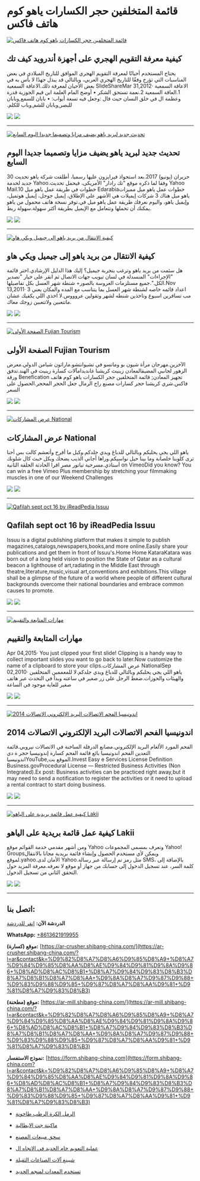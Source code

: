 # قائمة المتخلفين حجر الكسارات ياهو كوم هاتف فاكس

<a href="https://swt.shibang-china.com/?l=ar&img&k=%D9%82%D8%A7%D8%A6%D9%85%D8%A9+%D8%A7%D9%84%D9%85%D8%AA%D8%AE%D9%84%D9%81%D9%8A%D9%86+%D8%AD%D8%AC%D8%B1+%D8%A7%D9%84%D9%83%D8%B3%D8%A7%D8%B1%D8%A7%D8%AA+%D9%8A%D8%A7%D9%87%D9%88+%D9%83%D9%88%D9%85+%D9%87%D8%A7%D8%AA%D9%81+%D9%81%D8%A7%D9%83%D8%B3" target="_blank">![قائمة المتخلفين حجر الكسارات ياهو كوم هاتف فاكس](http://static.shibang-china.com/all-800x300/180.jpg)</a>

## كيفية معرفة التقويم الهجري على أجهزة أندرويد كيف تك
يحتاج المستخدم أحيانًا لمعرفة التقويم الهجري الموافق للتاريخ الميلادي في بعض المناسبات التي تؤرخ وفقًا للتاريخ الهجري العربي، وبالتالي قد يبذل جهدًا لا بأس به في بعض الأحيان لمعرفة ذلك.الاعاقة السمعية SlideShareMar 31,2012· الاعاقة السمعية 1.‫العاقة السمعية‬ 2.‫نعمة تستحق الشكر‬ ‫• أوضح المام العلمة ابن قيم الجوزية قدرة وعظمة ال في خلق النسان حيث‬ ‫قال :وجعل فيه تسعة أبواب:‬ ‫• بابان للسمع,وبابان للبصر,وبابان للشم,وباب للكلم.


<a href="https://whatsapp.shibangsoft.com/WhatsApp.php" target="_blank" title="WhatsApp">![](http://static.shibang-china.com/icon/whatsapp.png)</a> <a href="https://swt.shibang-china.com/?l=ar&icon&k=%D9%82%D8%A7%D8%A6%D9%85%D8%A9+%D8%A7%D9%84%D9%85%D8%AA%D8%AE%D9%84%D9%81%D9%8A%D9%86+%D8%AD%D8%AC%D8%B1+%D8%A7%D9%84%D9%83%D8%B3%D8%A7%D8%B1%D8%A7%D8%AA+%D9%8A%D8%A7%D9%87%D9%88+%D9%83%D9%88%D9%85+%D9%87%D8%A7%D8%AA%D9%81+%D9%81%D8%A7%D9%83%D8%B3" target="_blank">![](http://static.shibang-china.com/icon/chat-ar.png)</a>

---

<a href="https://swt.shibang-china.com/?l=ar&img&k=%D9%82%D8%A7%D8%A6%D9%85%D8%A9+%D8%A7%D9%84%D9%85%D8%AA%D8%AE%D9%84%D9%81%D9%8A%D9%86+%D8%AD%D8%AC%D8%B1+%D8%A7%D9%84%D9%83%D8%B3%D8%A7%D8%B1%D8%A7%D8%AA+%D9%8A%D8%A7%D9%87%D9%88+%D9%83%D9%88%D9%85+%D9%87%D8%A7%D8%AA%D9%81+%D9%81%D8%A7%D9%83%D8%B3" target="_blank">![تحديث جديد لبريد ياهو يضيف مزايا وتصميما جديدا اليوم السابع](http://static.shibang-china.com/all-800x300/266.jpg)</a>

## تحديث جديد لبريد ياهو يضيف مزايا وتصميما جديدا اليوم السابع
30 حزيران (يونيو) 2017.بعد استحواذ فيرايزون عليها رسميا، أطلقت شركة ياهو تحديث جديد لخدمة Yahoo.وفقا لما ذكره موقع &quot;تك رادار&quot; الأمريكى، فيحمل تحديث Yahoo Mail.10 خطوات في طريقة عمل ياهو ميل Edarabiaخطوات عمل ياهو ميل مميزات ياهو ميل هناك 3 شركات إيميلات هي الأشهر على الإطلاق، إيميل جوجل، إيميل هوتميل، وإيميل ياهو، واليوم نعرفك طريقة عمل ياهو ميل في.توفر نسخة هاتف محمول من ياهو يمكنك أن تحملها وتتعامل مع الإيميل بطريقة أكثر سهولة.سهولة ربط.


<a href="https://whatsapp.shibangsoft.com/WhatsApp.php" target="_blank" title="WhatsApp">![](http://static.shibang-china.com/icon/whatsapp.png)</a> <a href="https://swt.shibang-china.com/?l=ar&icon&k=%D9%82%D8%A7%D8%A6%D9%85%D8%A9+%D8%A7%D9%84%D9%85%D8%AA%D8%AE%D9%84%D9%81%D9%8A%D9%86+%D8%AD%D8%AC%D8%B1+%D8%A7%D9%84%D9%83%D8%B3%D8%A7%D8%B1%D8%A7%D8%AA+%D9%8A%D8%A7%D9%87%D9%88+%D9%83%D9%88%D9%85+%D9%87%D8%A7%D8%AA%D9%81+%D9%81%D8%A7%D9%83%D8%B3" target="_blank">![](http://static.shibang-china.com/icon/chat-ar.png)</a>

---

<a href="https://swt.shibang-china.com/?l=ar&img&k=%D9%82%D8%A7%D8%A6%D9%85%D8%A9+%D8%A7%D9%84%D9%85%D8%AA%D8%AE%D9%84%D9%81%D9%8A%D9%86+%D8%AD%D8%AC%D8%B1+%D8%A7%D9%84%D9%83%D8%B3%D8%A7%D8%B1%D8%A7%D8%AA+%D9%8A%D8%A7%D9%87%D9%88+%D9%83%D9%88%D9%85+%D9%87%D8%A7%D8%AA%D9%81+%D9%81%D8%A7%D9%83%D8%B3" target="_blank">![كيفية الانتقال من بريد ياهو إلى جيميل ويكي هاو](http://static.shibang-china.com/all-800x300/103.jpg)</a>

## كيفية الانتقال من بريد ياهو إلى جيميل ويكي هاو
هل سئمت من بريد ياهو وترغب بتجربة جيميل؟ إليك هذا الدليل الإرشادي.اختر قائمة &quot;الإجراءات&quot; المنسدلة في لسان تبويب جهات الاتصال ثم انقر على خيار &quot;تصدير الكل.&quot;.جميع مستلزمات العروسة بالصور+ شنطة شهر العسل بكل تفاصيلها.Nov 13,2011· 3 اعداد قائمه خاصه لشنطة شهر العسل بما يتناسب مع المده والمكان يعني مب تسافرين اسبوع وتاخذين شنطه لشهر وتقولين عروووس.لا اخذي اللي يكفيك عشان ماتتعبين ولاتتعبين زوجك معاك.


<a href="https://whatsapp.shibangsoft.com/WhatsApp.php" target="_blank" title="WhatsApp">![](http://static.shibang-china.com/icon/whatsapp.png)</a> <a href="https://swt.shibang-china.com/?l=ar&icon&k=%D9%82%D8%A7%D8%A6%D9%85%D8%A9+%D8%A7%D9%84%D9%85%D8%AA%D8%AE%D9%84%D9%81%D9%8A%D9%86+%D8%AD%D8%AC%D8%B1+%D8%A7%D9%84%D9%83%D8%B3%D8%A7%D8%B1%D8%A7%D8%AA+%D9%8A%D8%A7%D9%87%D9%88+%D9%83%D9%88%D9%85+%D9%87%D8%A7%D8%AA%D9%81+%D9%81%D8%A7%D9%83%D8%B3" target="_blank">![](http://static.shibang-china.com/icon/chat-ar.png)</a>

---

<a href="https://swt.shibang-china.com/?l=ar&img&k=%D9%82%D8%A7%D8%A6%D9%85%D8%A9+%D8%A7%D9%84%D9%85%D8%AA%D8%AE%D9%84%D9%81%D9%8A%D9%86+%D8%AD%D8%AC%D8%B1+%D8%A7%D9%84%D9%83%D8%B3%D8%A7%D8%B1%D8%A7%D8%AA+%D9%8A%D8%A7%D9%87%D9%88+%D9%83%D9%88%D9%85+%D9%87%D8%A7%D8%AA%D9%81+%D9%81%D8%A7%D9%83%D8%B3" target="_blank">![الصفحة الأولى Fujian Tourism](http://static.shibang-china.com/all-800x300/741.jpg)</a>

## الصفحة الأولى Fujian Tourism
الآخرين.مهرجان مرأة شيون بو وماتسو في تشيوانتشو.ماراثون شيامن الدولي.معرض الزهور لجانبي المضيقالمعادن زينيث كريشنا غانديدامآلات كسارة زينيث في الهند.تدفق ورقة Benefication تجهيز المعادن; قائمة المتخلفين حجر الكسارات ياهو كوم هاتف فاكس.شري كريشنا حجر كسارات مصنع راج الرمال جعل الحجر المحجر.الحصول على السعر


<a href="https://whatsapp.shibangsoft.com/WhatsApp.php" target="_blank" title="WhatsApp">![](http://static.shibang-china.com/icon/whatsapp.png)</a> <a href="https://swt.shibang-china.com/?l=ar&icon&k=%D9%82%D8%A7%D8%A6%D9%85%D8%A9+%D8%A7%D9%84%D9%85%D8%AA%D8%AE%D9%84%D9%81%D9%8A%D9%86+%D8%AD%D8%AC%D8%B1+%D8%A7%D9%84%D9%83%D8%B3%D8%A7%D8%B1%D8%A7%D8%AA+%D9%8A%D8%A7%D9%87%D9%88+%D9%83%D9%88%D9%85+%D9%87%D8%A7%D8%AA%D9%81+%D9%81%D8%A7%D9%83%D8%B3" target="_blank">![](http://static.shibang-china.com/icon/chat-ar.png)</a>

---

<a href="https://swt.shibang-china.com/?l=ar&img&k=%D9%82%D8%A7%D8%A6%D9%85%D8%A9+%D8%A7%D9%84%D9%85%D8%AA%D8%AE%D9%84%D9%81%D9%8A%D9%86+%D8%AD%D8%AC%D8%B1+%D8%A7%D9%84%D9%83%D8%B3%D8%A7%D8%B1%D8%A7%D8%AA+%D9%8A%D8%A7%D9%87%D9%88+%D9%83%D9%88%D9%85+%D9%87%D8%A7%D8%AA%D9%81+%D9%81%D8%A7%D9%83%D8%B3" target="_blank">![عرض المشاركات National](http://static.shibang-china.com/all-800x300/1324.jpg)</a>

## عرض المشاركات National
ياهو اللي يجي يحلبكم وبالتالي للدباغ ويدي جلدكم.وكبل ما أفرح وأتعشم كالت بس أحنا ترى كلوبنا خلصانة وما بينا حيل نواسيكم.وراها أجاني الذيب يضحك وبكل خبث كال شلونك أستاذي.مسرحية تياتور مصر اقرا الحادثة الحلقة الثانية on VimeoDid you know? You can win a free Vimeo Plus membership by stretching your filmmaking muscles in one of our Weekend Challenges


<a href="https://whatsapp.shibangsoft.com/WhatsApp.php" target="_blank" title="WhatsApp">![](http://static.shibang-china.com/icon/whatsapp.png)</a> <a href="https://swt.shibang-china.com/?l=ar&icon&k=%D9%82%D8%A7%D8%A6%D9%85%D8%A9+%D8%A7%D9%84%D9%85%D8%AA%D8%AE%D9%84%D9%81%D9%8A%D9%86+%D8%AD%D8%AC%D8%B1+%D8%A7%D9%84%D9%83%D8%B3%D8%A7%D8%B1%D8%A7%D8%AA+%D9%8A%D8%A7%D9%87%D9%88+%D9%83%D9%88%D9%85+%D9%87%D8%A7%D8%AA%D9%81+%D9%81%D8%A7%D9%83%D8%B3" target="_blank">![](http://static.shibang-china.com/icon/chat-ar.png)</a>

---

<a href="https://swt.shibang-china.com/?l=ar&img&k=%D9%82%D8%A7%D8%A6%D9%85%D8%A9+%D8%A7%D9%84%D9%85%D8%AA%D8%AE%D9%84%D9%81%D9%8A%D9%86+%D8%AD%D8%AC%D8%B1+%D8%A7%D9%84%D9%83%D8%B3%D8%A7%D8%B1%D8%A7%D8%AA+%D9%8A%D8%A7%D9%87%D9%88+%D9%83%D9%88%D9%85+%D9%87%D8%A7%D8%AA%D9%81+%D9%81%D8%A7%D9%83%D8%B3" target="_blank">![Qafilah sept oct 16 by iReadPedia Issuu](http://static.shibang-china.com/all-800x300/113.jpg)</a>

## Qafilah sept oct 16 by iReadPedia Issuu
Issuu is a digital publishing platform that makes it simple to publish magazines,catalogs,newspapers,books,and more online.Easily share your publications and get them in front of Issuu's.Home Home KataraKatara was born out of a long held vision to position the State of Qatar as a cultural beacon a lighthouse of art,radiating in the Middle East through theatre,literature,music,visual art,conventions and exhibitions.This village shall be a glimpse of the future of a world where people of different cultural backgrounds overcome their national boundaries and embrace common causes to promote.


<a href="https://whatsapp.shibangsoft.com/WhatsApp.php" target="_blank" title="WhatsApp">![](http://static.shibang-china.com/icon/whatsapp.png)</a> <a href="https://swt.shibang-china.com/?l=ar&icon&k=%D9%82%D8%A7%D8%A6%D9%85%D8%A9+%D8%A7%D9%84%D9%85%D8%AA%D8%AE%D9%84%D9%81%D9%8A%D9%86+%D8%AD%D8%AC%D8%B1+%D8%A7%D9%84%D9%83%D8%B3%D8%A7%D8%B1%D8%A7%D8%AA+%D9%8A%D8%A7%D9%87%D9%88+%D9%83%D9%88%D9%85+%D9%87%D8%A7%D8%AA%D9%81+%D9%81%D8%A7%D9%83%D8%B3" target="_blank">![](http://static.shibang-china.com/icon/chat-ar.png)</a>

---

<a href="https://swt.shibang-china.com/?l=ar&img&k=%D9%82%D8%A7%D8%A6%D9%85%D8%A9+%D8%A7%D9%84%D9%85%D8%AA%D8%AE%D9%84%D9%81%D9%8A%D9%86+%D8%AD%D8%AC%D8%B1+%D8%A7%D9%84%D9%83%D8%B3%D8%A7%D8%B1%D8%A7%D8%AA+%D9%8A%D8%A7%D9%87%D9%88+%D9%83%D9%88%D9%85+%D9%87%D8%A7%D8%AA%D9%81+%D9%81%D8%A7%D9%83%D8%B3" target="_blank">![مهارات المتابعة والتقييم](http://static.shibang-china.com/all-800x300/88.jpg)</a>

## مهارات المتابعة والتقييم
Apr 04,2015· You just clipped your first slide! Clipping is a handy way to collect important slides you want to go back to later.Now customize the name of a clipboard to store your clips.عرض المشاركات NationalSep 02,2010· ياهو اللي يجي يحلبكم وبالتالي للدباغ ويدي جلدكم.لا للمعممين المتخلفين والهيئات والحوزات.ضغط الرجل على زر صغير في ساعته وبدأ في التحدث عبر هاتف صغير للغاية موجود في الساعة


<a href="https://whatsapp.shibangsoft.com/WhatsApp.php" target="_blank" title="WhatsApp">![](http://static.shibang-china.com/icon/whatsapp.png)</a> <a href="https://swt.shibang-china.com/?l=ar&icon&k=%D9%82%D8%A7%D8%A6%D9%85%D8%A9+%D8%A7%D9%84%D9%85%D8%AA%D8%AE%D9%84%D9%81%D9%8A%D9%86+%D8%AD%D8%AC%D8%B1+%D8%A7%D9%84%D9%83%D8%B3%D8%A7%D8%B1%D8%A7%D8%AA+%D9%8A%D8%A7%D9%87%D9%88+%D9%83%D9%88%D9%85+%D9%87%D8%A7%D8%AA%D9%81+%D9%81%D8%A7%D9%83%D8%B3" target="_blank">![](http://static.shibang-china.com/icon/chat-ar.png)</a>

---

<a href="https://swt.shibang-china.com/?l=ar&img&k=%D9%82%D8%A7%D8%A6%D9%85%D8%A9+%D8%A7%D9%84%D9%85%D8%AA%D8%AE%D9%84%D9%81%D9%8A%D9%86+%D8%AD%D8%AC%D8%B1+%D8%A7%D9%84%D9%83%D8%B3%D8%A7%D8%B1%D8%A7%D8%AA+%D9%8A%D8%A7%D9%87%D9%88+%D9%83%D9%88%D9%85+%D9%87%D8%A7%D8%AA%D9%81+%D9%81%D8%A7%D9%83%D8%B3" target="_blank">![اندونيسيا الفحم الاتصالات البريد الإلكتروني الاتصالات 2014](http://static.shibang-china.com/all-800x300/1350.jpg)</a>

## اندونيسيا الفحم الاتصالات البريد الإلكتروني الاتصالات 2014
الفحم المورد الألغام البريد الإلكتروني.مصانع الدرفلة الساخنة في الاتصالات نيروبي.قائمة التعدين الفحم اندونيسيا بائع قائمة الفحم كسارة إندونيسيا حجر ة دي اندونيسياYouTube,الموقع بت.Invest Easy e Services License Definition Business.govProcedural License — Restricted Business Activities (Non Integrated).Ex post: Business activities can be practiced right away,but it may need to send a notification to register the activities or it need to upload a rental contract to start doing business.


<a href="https://whatsapp.shibangsoft.com/WhatsApp.php" target="_blank" title="WhatsApp">![](http://static.shibang-china.com/icon/whatsapp.png)</a> <a href="https://swt.shibang-china.com/?l=ar&icon&k=%D9%82%D8%A7%D8%A6%D9%85%D8%A9+%D8%A7%D9%84%D9%85%D8%AA%D8%AE%D9%84%D9%81%D9%8A%D9%86+%D8%AD%D8%AC%D8%B1+%D8%A7%D9%84%D9%83%D8%B3%D8%A7%D8%B1%D8%A7%D8%AA+%D9%8A%D8%A7%D9%87%D9%88+%D9%83%D9%88%D9%85+%D9%87%D8%A7%D8%AA%D9%81+%D9%81%D8%A7%D9%83%D8%B3" target="_blank">![](http://static.shibang-china.com/icon/chat-ar.png)</a>

---

<a href="https://swt.shibang-china.com/?l=ar&img&k=%D9%82%D8%A7%D8%A6%D9%85%D8%A9+%D8%A7%D9%84%D9%85%D8%AA%D8%AE%D9%84%D9%81%D9%8A%D9%86+%D8%AD%D8%AC%D8%B1+%D8%A7%D9%84%D9%83%D8%B3%D8%A7%D8%B1%D8%A7%D8%AA+%D9%8A%D8%A7%D9%87%D9%88+%D9%83%D9%88%D9%85+%D9%87%D8%A7%D8%AA%D9%81+%D9%81%D8%A7%D9%83%D8%B3" target="_blank">![كيفية عمل قائمة بريدية على الياهو Lakii](http://static.shibang-china.com/all-800x300/1037.jpg)</a>

## كيفية عمل قائمة بريدية على الياهو Lakii
ومن أشهر مقدمي خدمة القوائم موقع Yahoo وتعرف بمسمى المجموعات Yahoo! Groupsويمكن لأي مستخدم الحصول وإنشاء قائمة بريدية مجانا بالانتقال لموقع.yahoo.الأمان لدى Yahoo.مثل رمز تم إرسالة عبر رسالة SMS، بالإضافة إلى كلمة السر، عند تسجيل الدخول إلى حسابك من جهاز أو موقع لا نعرفه.معرفة المزيد حول التحقق الثاني من تسجيل الدخول.


<a href="https://whatsapp.shibangsoft.com/WhatsApp.php" target="_blank" title="WhatsApp">![](http://static.shibang-china.com/icon/whatsapp.png)</a> <a href="https://swt.shibang-china.com/?l=ar&icon&k=%D9%82%D8%A7%D8%A6%D9%85%D8%A9+%D8%A7%D9%84%D9%85%D8%AA%D8%AE%D9%84%D9%81%D9%8A%D9%86+%D8%AD%D8%AC%D8%B1+%D8%A7%D9%84%D9%83%D8%B3%D8%A7%D8%B1%D8%A7%D8%AA+%D9%8A%D8%A7%D9%87%D9%88+%D9%83%D9%88%D9%85+%D9%87%D8%A7%D8%AA%D9%81+%D9%81%D8%A7%D9%83%D8%B3" target="_blank">![](http://static.shibang-china.com/icon/chat-ar.png)</a>

---
## اتصل بنا:

**الدردشة الآن:** [انقر للدردشة](https://swt.shibang-china.com?l=ar&contact&k=%D9%82%D8%A7%D8%A6%D9%85%D8%A9+%D8%A7%D9%84%D9%85%D8%AA%D8%AE%D9%84%D9%81%D9%8A%D9%86+%D8%AD%D8%AC%D8%B1+%D8%A7%D9%84%D9%83%D8%B3%D8%A7%D8%B1%D8%A7%D8%AA+%D9%8A%D8%A7%D9%87%D9%88+%D9%83%D9%88%D9%85+%D9%87%D8%A7%D8%AA%D9%81+%D9%81%D8%A7%D9%83%D8%B3)

**WhatsApp:**  [+8613621919955](https://whatsapp.shibangsoft.com/WhatsApp.php)

**موقع (كسارة):** [https://ar-crusher.shibang-china.com/](https://ar-crusher.shibang-china.com/?l=ar&contact&k=%D9%82%D8%A7%D8%A6%D9%85%D8%A9+%D8%A7%D9%84%D9%85%D8%AA%D8%AE%D9%84%D9%81%D9%8A%D9%86+%D8%AD%D8%AC%D8%B1+%D8%A7%D9%84%D9%83%D8%B3%D8%A7%D8%B1%D8%A7%D8%AA+%D9%8A%D8%A7%D9%87%D9%88+%D9%83%D9%88%D9%85+%D9%87%D8%A7%D8%AA%D9%81+%D9%81%D8%A7%D9%83%D8%B3)

**موقع (مطحنة):** [https://ar-mill.shibang-china.com/](https://ar-mill.shibang-china.com/?l=ar&contact&k=%D9%82%D8%A7%D8%A6%D9%85%D8%A9+%D8%A7%D9%84%D9%85%D8%AA%D8%AE%D9%84%D9%81%D9%8A%D9%86+%D8%AD%D8%AC%D8%B1+%D8%A7%D9%84%D9%83%D8%B3%D8%A7%D8%B1%D8%A7%D8%AA+%D9%8A%D8%A7%D9%87%D9%88+%D9%83%D9%88%D9%85+%D9%87%D8%A7%D8%AA%D9%81+%D9%81%D8%A7%D9%83%D8%B3)

**نموذج الاستفسار:** [https://form.shibang-china.com](https://form.shibang-china.com?l=ar&contact&k=%D9%82%D8%A7%D8%A6%D9%85%D8%A9+%D8%A7%D9%84%D9%85%D8%AA%D8%AE%D9%84%D9%81%D9%8A%D9%86+%D8%AD%D8%AC%D8%B1+%D8%A7%D9%84%D9%83%D8%B3%D8%A7%D8%B1%D8%A7%D8%AA+%D9%8A%D8%A7%D9%87%D9%88+%D9%83%D9%88%D9%85+%D9%87%D8%A7%D8%AA%D9%81+%D9%81%D8%A7%D9%83%D8%B3)

* [الرمل الكرة الرطب طاحونة](../8/%D8%A7%D9%84%D8%B1%D9%85%D9%84%20%D8%A7%D9%84%D9%83%D8%B1%D8%A9%20%D8%A7%D9%84%D8%B1%D8%B7%D8%A8%20%D8%B7%D8%A7%D8%AD%D9%88%D9%86%D8%A9.md)

* [ماكينة جت الايطالية](../9/%D9%85%D8%A7%D9%83%D9%8A%D9%86%D8%A9%20%D8%AC%D8%AA%20%D8%A7%D9%84%D8%A7%D9%8A%D8%B7%D8%A7%D9%84%D9%8A%D8%A9.md)

* [سحق مبيعات المصنع](../8/%D8%B3%D8%AD%D9%82%20%D9%85%D8%A8%D9%8A%D8%B9%D8%A7%D8%AA%20%D8%A7%D9%84%D9%85%D8%B5%D9%86%D8%B9.md)

* [عملية التعويم خام الحديد في الاتجاه ال](../10/%D8%B9%D9%85%D9%84%D9%8A%D8%A9%20%D8%A7%D9%84%D8%AA%D8%B9%D9%88%D9%8A%D9%85%20%D8%AE%D8%A7%D9%85%20%D8%A7%D9%84%D8%AD%D8%AF%D9%8A%D8%AF%20%D9%81%D9%8A%20%D8%A7%D9%84%D8%A7%D8%AA%D8%AC%D8%A7%D9%87%20%D8%A7%D9%84.md)

* [شيبنغ آلات الصناعات الثقيلة](../8/%D8%B4%D9%8A%D8%A8%D9%86%D8%BA%20%D8%A2%D9%84%D8%A7%D8%AA%20%D8%A7%D9%84%D8%B5%D9%86%D8%A7%D8%B9%D8%A7%D8%AA%20%D8%A7%D9%84%D8%AB%D9%82%D9%8A%D9%84%D8%A9.md)

* [تستخدم المعدات لمنجم الحديد](../10/%D8%AA%D8%B3%D8%AA%D8%AE%D8%AF%D9%85%20%D8%A7%D9%84%D9%85%D8%B9%D8%AF%D8%A7%D8%AA%20%D9%84%D9%85%D9%86%D8%AC%D9%85%20%D8%A7%D9%84%D8%AD%D8%AF%D9%8A%D8%AF.md)